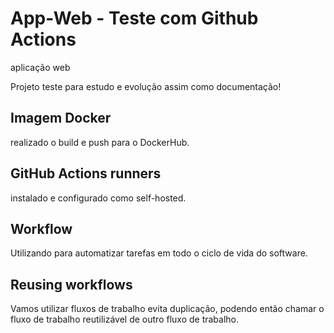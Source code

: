 

# App-Web -  Teste com Github Actions
aplicação web

Projeto teste para estudo e evolução assim como documentação!


## Imagem Docker
realizado o build e push para o DockerHub.

## GitHub Actions runners
instalado e configurado como self-hosted.

## Workflow 
Utilizando para automatizar tarefas em todo o ciclo de vida do software.

## Reusing workflows
Vamos utilizar fluxos de trabalho evita duplicação, podendo então chamar o fluxo de trabalho reutilizável de outro fluxo de trabalho.






